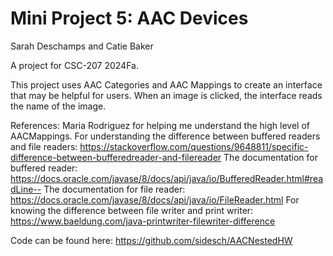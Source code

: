 Mini Project 5: AAC Devices
=============================

Sarah Deschamps and Catie Baker

A project for CSC-207 2024Fa.

This project uses AAC Categories and AAC Mappings to create an interface that may be helpful for users. When an image is clicked, the interface reads the name of the image. 

References: Maria Rodriguez for helping me understand the high level of AACMappings.
For understanding the difference between buffered readers and file readers: https://stackoverflow.com/questions/9648811/specific-difference-between-bufferedreader-and-filereader
The documentation for buffered reader: https://docs.oracle.com/javase/8/docs/api/java/io/BufferedReader.html#readLine--
The documentation for file reader: https://docs.oracle.com/javase/8/docs/api/java/io/FileReader.html
For knowing the difference between file writer and print writer: https://www.baeldung.com/java-printwriter-filewriter-difference 


Code can be found here: https://github.com/sidesch/AACNestedHW